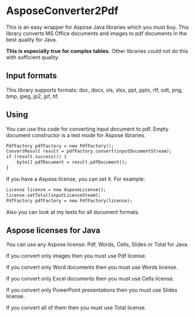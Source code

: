 # **AsposeConverter2Pdf**
This is an easy wrapper for Aspose Java libraries which you must buy.
This library converts MS Office documents and images to pdf documents in the best quality for Java.
 
**This is especially true for complex tables.** Other libraries could not do this with 
sufficient quality.

## Input formats
This library supports formats: doc, docx, xls, xlsx, ppt, pptx, rtf, odt, png, bmp, jpeg, jp2, jpf, tif.

## Using
You can use this code for converting input document to pdf. Empty document constructor is a test mode for Aspose libraries.
```html
PdfFactory pdfFactory = new PdfFactory();
ConvertResult result = pdfFactory.convert(inputDocumentStream);
if (result.success()) {
    byte[] pdfDocument = result.pdfDocument();
}
```
If you have a Aspose license, you can set it. For example:
```html
License license = new AsposeLicense();
license.setTotal(inputLicenseSteam);
PdfFactory pdfFactory = new PdfFactory(license);
```
Also you can look at my tests for all document formats.

## Aspose licenses for Java
You can use any Aspose license: Pdf, Words, Cells, Slides or Total for Java.

If you convert only images then you must use Pdf license.

If you convert only Word documents then you must use Words license.

If you convert only Excel documents then you must use Cells license.

If you convert only PowerPoint presentations then you must use Slides license.

If you convert all of them then you must use Total license.

